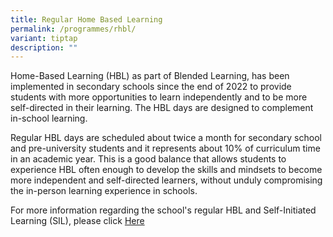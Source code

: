 ```yaml
---
title: Regular Home Based Learning
permalink: /programmes/rhbl/
variant: tiptap
description: ""
---
```

<p>Home-Based Learning (HBL) as part of Blended Learning, has been implemented
in secondary schools since the end of 2022 to provide students with more
opportunities to learn independently and to be more self-directed in their
learning. The HBL days are designed to complement in-school learning.</p>
<p>Regular HBL days are scheduled about twice a month for secondary school
and pre-university students and it represents about 10% of curriculum time
in an academic year. This is a good balance that allows students to experience
HBL often enough to develop the skills and mindsets to become more independent
and self-directed learners, without unduly compromising the in-person learning
experience in schools.</p>
<p>For more information regarding the school's regular HBL and Self-Initiated
Learning (SIL), please click <a href="/files/02_QTSS_HBL_SIL_Briefing_to_parents_Sem1_2025_updated.pdf" rel="noopener nofollow" target="_blank">Here</a>
</p>